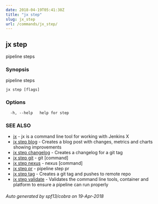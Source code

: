 ```yaml
---
date: 2018-04-19T05:41:38Z
title: "jx step"
slug: jx_step
url: /commands/jx_step/
---
```

## jx step

pipeline steps

### Synopsis

pipeline steps

```
jx step [flags]
```

### Options

```
  -h, --help   help for step
```

### SEE ALSO

* [jx](/commands/jx/)	 - jx is a command line tool for working with Jenkins X
* [jx step blog](/commands/jx_step_blog/)	 - Creates a blog post with changes, metrics and charts showing improvements
* [jx step changelog](/commands/jx_step_changelog/)	 - Creates a changelog for a git tag
* [jx step git](/commands/jx_step_git/)	 - git [command]
* [jx step nexus](/commands/jx_step_nexus/)	 - nexus [command]
* [jx step pr](/commands/jx_step_pr/)	 - pipeline step pr
* [jx step tag](/commands/jx_step_tag/)	 - Creates a git tag and pushes to remote repo
* [jx step validate](/commands/jx_step_validate/)	 - Validates the command line tools, container and platform to ensure a pipeline can run properly

###### Auto generated by spf13/cobra on 19-Apr-2018
